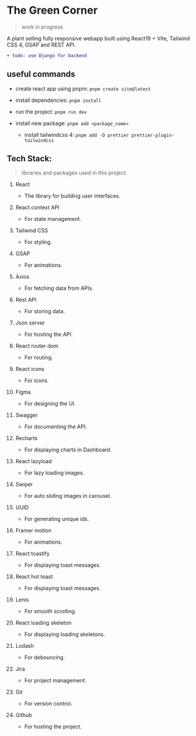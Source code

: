 # The Green Corner

> work in progress

A plant selling fully responsive webapp built using React19 + Vite, Tailwind CSS 4, GSAP and REST API.

```diff
+ todo: use Django for backend 
```

## useful commands

- create react app using pnpm: `pnpm create vite@latest`

- install dependencies: `pnpm install`

- run the project: `pnpm run dev`

- install new package: `pnpm add <package_name>`
    - install tailwindcss 4: `pnpm add -D prettier prettier-plugin-tailwindcss`

## Tech Stack:

> libraries and packages used in this project.

1. React
    - The library for building user interfaces.

2. React context API
    - For state management. 

3. Tailwind CSS
    - For styling.

4. GSAP
    - For animations.

5. Axios
    - For fetching data from APIs.

6. Rest API
    - For storing data.

7. Json server
    - For hosting the API.

8. React router dom
    - For routing.

9. React icons
    - For icons.

10. Figma
    - For designing the UI.

11. Swagger
    - For documenting the API.

12. Recharts
    - For displaying charts in Dashboard.

13. React lazyload
    - For lazy loading images.

14. Swiper
    - For auto sliding images in carousel.

15. UUID
    - For generating unique ids.

16. Framer motion
    - For animations.

17. React toastify
    - For displaying toast messages.

18. React hot toast
    - For displaying toast messages.

19. Lenis
    - For smooth scrolling.

20. React loading skeleton
    - For displaying loading skeletons.

21. Lodash 
    - For debouncing. 

22. Jira
    - For project management.

23. Git
    - For version control.

24. Github
    - For hosting the project.